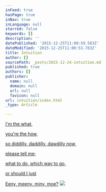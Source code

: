 ```yaml
---
inFeed: true
hasPage: true
inNav: true
inLanguage: null
starred: false
keywords: []
description: ''
datePublished: '2015-12-25T11:00:59.563Z'
dateModified: '2015-12-25T11:00:53.783Z'
title: Intuition
author: []
sourcePath: _posts/2015-12-24-intuition.md
published: true
authors: []
publisher:
  name: null
  domain: null
  url: null
  favicon: null
url: intuition/index.html
_type: Article

---
```

[I'm the what, ][0]

[you're the how, ][0]

[so diddilly, 
daddilly, 
dawdilly now, ][0]

[please tell me; ][0]

[what to do,
which way to go, ][0]

[or should I just ][0]

[Eeny, meeny, miny, moe?][0]
![](https://s3-us-west-2.amazonaws.com/the-grid-img/p/893d662bbfde5e41bdb9a16a348c4db0f5e8fdfb.jpg)

[0]: null